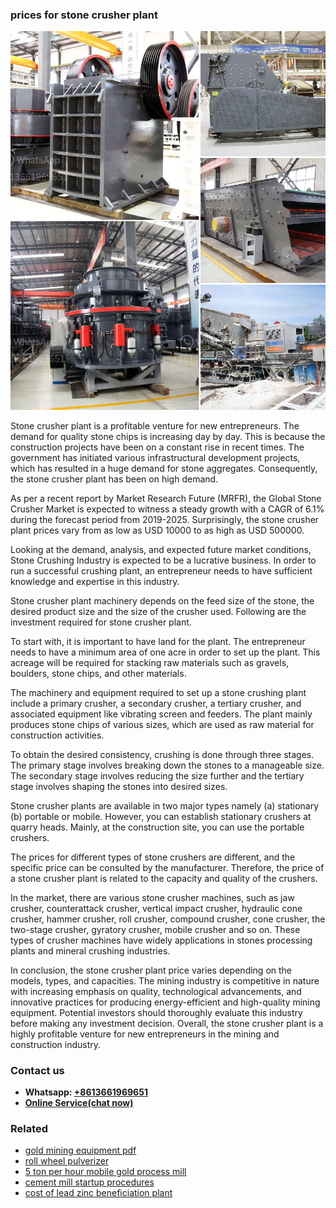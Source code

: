 <h3>prices for stone crusher plant</h3><img src='1703042335.jpg' alt=''><p>Stone crusher plant is a profitable venture for new entrepreneurs. The demand for quality stone chips is increasing day by day. This is because the construction projects have been on a constant rise in recent times. The government has initiated various infrastructural development projects, which has resulted in a huge demand for stone aggregates. Consequently, the stone crusher plant has been on high demand.</p><p>As per a recent report by Market Research Future (MRFR), the Global Stone Crusher Market is expected to witness a steady growth with a CAGR of 6.1% during the forecast period from 2019-2025. Surprisingly, the stone crusher plant prices vary from as low as USD 10000 to as high as USD 500000.</p><p>Looking at the demand, analysis, and expected future market conditions, Stone Crushing Industry is expected to be a lucrative business. In order to run a successful crushing plant, an entrepreneur needs to have sufficient knowledge and expertise in this industry.</p><p>Stone crusher plant machinery depends on the feed size of the stone, the desired product size and the size of the crusher used. Following are the investment required for stone crusher plant.</p><p>To start with, it is important to have land for the plant. The entrepreneur needs to have a minimum area of one acre in order to set up the plant. This acreage will be required for stacking raw materials such as gravels, boulders, stone chips, and other materials.</p><p>The machinery and equipment required to set up a stone crushing plant include a primary crusher, a secondary crusher, a tertiary crusher, and associated equipment like vibrating screen and feeders. The plant mainly produces stone chips of various sizes, which are used as raw material for construction activities.</p><p>To obtain the desired consistency, crushing is done through three stages. The primary stage involves breaking down the stones to a manageable size. The secondary stage involves reducing the size further and the tertiary stage involves shaping the stones into desired sizes.</p><p>Stone crusher plants are available in two major types namely (a) stationary (b) portable or mobile. However, you can establish stationary crushers at quarry heads. Mainly, at the construction site, you can use the portable crushers.</p><p>The prices for different types of stone crushers are different, and the specific price can be consulted by the manufacturer. Therefore, the price of a stone crusher plant is related to the capacity and quality of the crushers.</p><p>In the market, there are various stone crusher machines, such as jaw crusher, counterattack crusher, vertical impact crusher, hydraulic cone crusher, hammer crusher, roll crusher, compound crusher, cone crusher, the two-stage crusher, gyratory crusher, mobile crusher and so on. These types of crusher machines have widely applications in stones processing plants and mineral crushing industries.</p><p>In conclusion, the stone crusher plant price varies depending on the models, types, and capacities. The mining industry is competitive in nature with increasing emphasis on quality, technological advancements, and innovative practices for producing energy-efficient and high-quality mining equipment. Potential investors should thoroughly evaluate this industry before making any investment decision. Overall, the stone crusher plant is a highly profitable venture for new entrepreneurs in the mining and construction industry.</p><h3>Contact us</h3><ul><li><strong>Whatsapp:&nbsp;<a href="https://wa.me/8613661969651">+8613661969651</a></strong></li><li><a href="https://swt.shibang-china.com/?git&amp;zhl&amp;prices for stone crusher plant"><strong>Online Service(chat now)</strong></a></li></ul><h3>Related</h3><ul><li><a href='gold mining equipment pdf.md'>gold mining equipment pdf</a></li><li><a href='roll wheel pulverizer.md'>roll wheel pulverizer</a></li><li><a href='5 ton per hour mobile gold process mill.md'>5 ton per hour mobile gold process mill</a></li><li><a href='cement mill startup procedures.md'>cement mill startup procedures</a></li><li><a href='cost of lead zinc beneficiation plant.md'>cost of lead zinc beneficiation plant</a></li></ul>